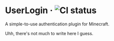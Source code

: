# UserLogin &middot; ![CI status](https://github.com/ElCholoGamer/userlogin/workflows/CI/badge.svg)

A simple-to-use authentication plugin for Minecraft.

Uhh, there's not much to write here I guess.
